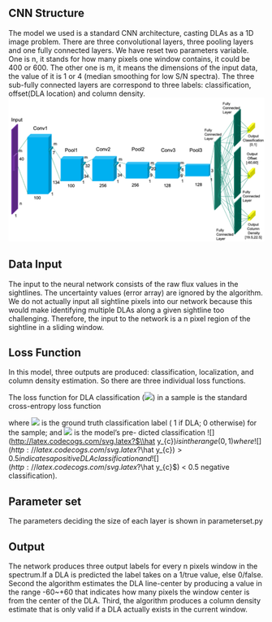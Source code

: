 ## CNN Structure
The model we used is a standard CNN architecture, casting DLAs as a 1D image problem. There are three convolutional layers, three pooling layers and one fully connected layers. We have reset two parameters variable. One is n, it stands for how many pixels one window contains, it could be 400 or 600. The other one is m, it means the dimensions of the input data, the value of it is 1 or 4 (median smoothing for low S/N spectra). The three sub-fully connected layers are correspond to three labels: classification, offset(DLA location) and column density. 
![image](https://github.com/cosmodesi/desi-dlas/blob/training/desidlas/training/figures/CNN.png)

## Data Input
The input to the neural network consists of the raw flux values in the sightlines. The uncertainty values (error array) are ignored by the algorithm.
We do not actually input all sightline pixels into our network because this would make identifying multiple DLAs along a given sightline too challenging. Therefore, the input to the network is a n pixel region of the sightline in a sliding window. 

## Loss Function
In this model, three outputs are produced: classification, localization, and column density estimation. So there are three individual loss functions.

The loss function for DLA classification (![](http://latex.codecogs.com/svg.latex?\mathcal{L}_{c})) in a sample is the standard cross-entropy loss function

where ![](http://latex.codecogs.com/svg.latex?y_{c}) is the ground truth classification label ( 1 if DLA; 0 otherwise) for the sample; and ![](http://latex.codecogs.com/svg.latex?y_{c}) is the model’s pre- dicted classification ![](http://latex.codecogs.com/svg.latex?$\\hat y_{c}$) is in the range (0,1) where ![](http://latex.codecogs.com/svg.latex?$\\hat y_{c}$) > 0.5 indicates a positive DLA classification and ![](http://latex.codecogs.com/svg.latex?$\\hat y_{c}$) < 0.5 negative classification).

## Parameter set
The parameters deciding the size of each layer is shown in parameterset.py 

## Output
The network produces three output labels for every n pixels window in the spectrum.If a DLA is predicted the label takes on a 1/true value, else 0/false. Second the algorithm estimates the DLA line-center by producing a value in the range -60~+60 that indicates how many pixels the window center is from the center of the DLA. Third, the algorithm produces a column density estimate that is only valid if a DLA actually exists in the current window.
